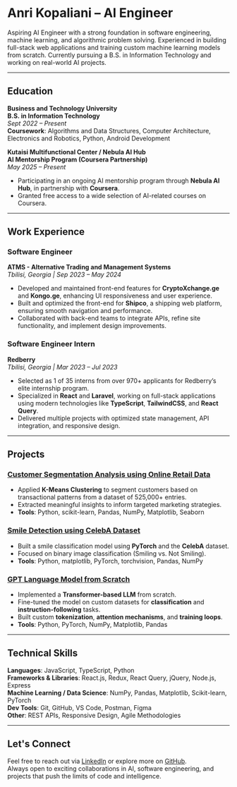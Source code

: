 # Anri Kopaliani – AI Engineer

Aspiring AI Engineer with a strong foundation in software engineering, machine learning, and algorithmic problem solving. Experienced in building full-stack web applications and training custom machine learning models from scratch. Currently pursuing a B.S. in Information Technology and working on real-world AI projects.

---

## Education

**Business and Technology University**  
**B.S. in Information Technology**  
*Sept 2022 – Present*  
**Coursework**: Algorithms and Data Structures, Computer Architecture, Electronics and Robotics, Python, Android Development

**Kutaisi Multifunctional Center / Nebula AI Hub**  
**AI Mentorship Program (Coursera Partnership)**  
*May 2025 – Present*  
- Participating in an ongoing AI mentorship program through **Nebula AI Hub**, in partnership with **Coursera**.  
- Granted free access to a wide selection of AI-related courses on Coursera. 

---

## Work Experience

### Software Engineer  
**ATMS - Alternative Trading and Management Systems**  
*Tbilisi, Georgia | Sep 2023 – May 2024*  
- Developed and maintained front-end features for **CryptoXchange.ge** and **Kongo.ge**, enhancing UI responsiveness and user experience.  
- Built and optimized the front-end for **Shipco**, a shipping web platform, ensuring smooth navigation and performance.  
- Collaborated with back-end teams to integrate APIs, refine site functionality, and implement design improvements.

### Software Engineer Intern  
**Redberry**  
*Tbilisi, Georgia | Mar 2023 – Jul 2023*  
- Selected as 1 of 35 interns from over 970+ applicants for Redberry’s elite internship program.  
- Specialized in **React** and **Laravel**, working on full-stack applications using modern technologies like **TypeScript**, **TailwindCSS**, and **React Query**.  
- Delivered multiple projects with optimized state management, API integration, and responsive design.

---

## Projects

### [Customer Segmentation Analysis using Online Retail Data](https://github.com/anrikopaliani/retail-data-clustering)
- Applied **K-Means Clustering** to segment customers based on transactional patterns from a dataset of 525,000+ entries.  
- Extracted meaningful insights to inform targeted marketing strategies.  
- **Tools**: Python, scikit-learn, Pandas, NumPy, Matplotlib, Seaborn

### [Smile Detection using CelebA Dataset](https://github.com/anrikopaliani/smile-classification-cnn)
- Built a smile classification model using **PyTorch** and the **CelebA** dataset.  
- Focused on binary image classification (Smiling vs. Not Smiling).  
- **Tools**: Python, matplotlib, PyTorch, torchvision, Pandas, NumPy

### [GPT Language Model from Scratch](https://github.com/anrikopaliani/gpt-from-scratch)
- Implemented a **Transformer-based LLM** from scratch.  
- Fine-tuned the model on custom datasets for **classification** and **instruction-following** tasks.  
- Built custom **tokenization**, **attention mechanisms**, and **training loops**.  
- **Tools**: Python, PyTorch, NumPy, Matplotlib, Pandas

---

## Technical Skills

**Languages**: JavaScript, TypeScript, Python  
**Frameworks & Libraries**: React.js, Redux, React Query, jQuery, Node.js, Express  
**Machine Learning / Data Science**: NumPy, Pandas, Matplotlib, Scikit-learn, PyTorch  
**Dev Tools**: Git, GitHub, VS Code, Postman, Figma  
**Other**: REST APIs, Responsive Design, Agile Methodologies  

---

## Let's Connect

Feel free to reach out via [LinkedIn](https://www.linkedin.com/in/anri-kopaliani) or explore more on [GitHub](https://github.com/anrikopaliani).  
Always open to exciting collaborations in AI, software engineering, and projects that push the limits of code and intelligence.
